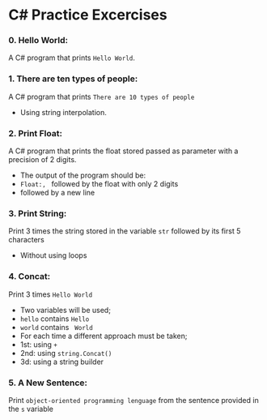 # C# Practice Excercises

### 0. Hello World:
A C# program that prints `Hello World`.

### 1. There are ten types of people:
A C# program that prints `There are 10 types of people`
- Using string interpolation. 

### 2. Print Float:
A C# program that prints the float stored passed as parameter with a precision of 2 digits.
- The output of the program should be:
 - `Float:, ` followed by the float with only 2 digits
 - followed by a new line

### 3. Print String:
Print 3 times the string stored in the variable `str` followed by its first 5 characters
- Without using loops

### 4. Concat:
Print 3 times `Hello World`
- Two variables will be used;
 - `hello` contains `Hello`
 - `world` contains ` World`
- For each time a different approach must be taken;
 - 1st: using `+`
 - 2nd: using `string.Concat()`
 - 3d: using a string builder

### 5. A New Sentence:
Print `object-oriented programming lenguage` from the sentence provided in the `s` variable
